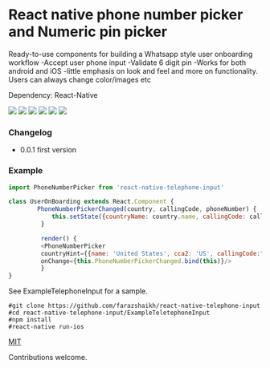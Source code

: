 # React native phone number picker and Numeric pin picker
Ready-to-use components for building a Whatsapp style user onboarding workflow
-Accept user phone input
-Validate 6 digit pin
-Works for both android and iOS
-little emphasis on look and feel and more on functionality. Users can always change color/images etc



Dependency: React-Native

![](https://github.com/farazshaikh/react-native-telephone-input/blob/master/ExampleTelephoneInput/screenshots/1.png)
![](https://github.com/farazshaikh/react-native-telephone-input/blob/master/ExampleTelephoneInput/screenshots/2.png)
![](https://github.com/farazshaikh/react-native-telephone-input/blob/master/ExampleTelephoneInput/screenshots/3.png)
![](https://github.com/farazshaikh/react-native-telephone-input/blob/master/ExampleTelephoneInput/screenshots/4.png)
![](https://github.com/farazshaikh/react-native-telephone-input/blob/master/ExampleTelephoneInput/screenshots/5.png)
![](https://github.com/farazshaikh/react-native-telephone-input/blob/master/ExampleTelephoneInput/screenshots/6.png)


### Changelog
- 0.0.1 first version

### Example

```javascript
import PhoneNumberPicker from 'react-native-telephone-input'

class UserOnBoarding extends React.Component {
        PhoneNumberPickerChanged(country, callingCode, phoneNumber) {
            this.setState({countryName: country.name, callingCode: callingCode, phoneNo:phoneNumber});
         }

         render() {
         <PhoneNumberPicker
         countryHint={{name: 'United States', cca2: 'US', callingCode:"1"}}
         onChange={this.PhoneNumberPickerChanged.bind(this)}/>
         }
}
```


See ExampleTelephoneInput for a sample.
```
#git clone https://github.com/farazshaikh/react-native-telephone-input
#cd react-native-telephone-input/ExampleTeletephoneInput
#npm install
#react-native run-ios
```

[MIT](LICENSE)



Contributions welcome.
